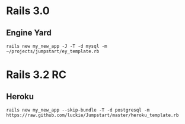 # Rails 3.0
## Engine Yard
    rails new my_new_app -J -T -d mysql -m ~/projects/jumpstart/ey_template.rb

# Rails 3.2 RC
## Heroku
    rails new my_new_app --skip-bundle -T -d postgresql -m https://raw.github.com/luckie/Jumpstart/master/heroku_template.rb

